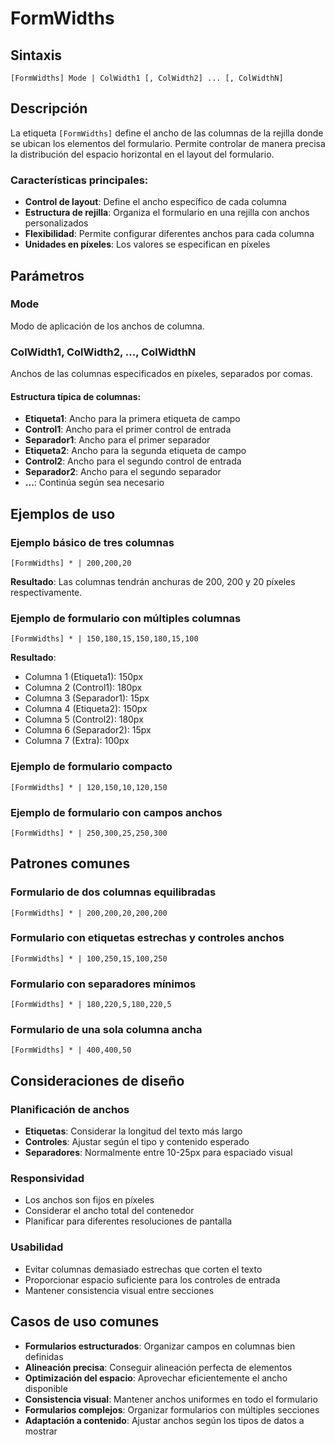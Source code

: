 # FormWidths

## Sintaxis

```
[FormWidths] Mode | ColWidth1 [, ColWidth2] ... [, ColWidthN]
```

## Descripción

La etiqueta `[FormWidths]` define el ancho de las columnas de la rejilla donde se ubican los elementos del formulario. Permite controlar de manera precisa la distribución del espacio horizontal en el layout del formulario.

### Características principales:
- **Control de layout**: Define el ancho específico de cada columna
- **Estructura de rejilla**: Organiza el formulario en una rejilla con anchos personalizados
- **Flexibilidad**: Permite configurar diferentes anchos para cada columna
- **Unidades en píxeles**: Los valores se especifican en píxeles

## Parámetros

### Mode
Modo de aplicación de los anchos de columna.

### ColWidth1, ColWidth2, ..., ColWidthN
Anchos de las columnas especificados en píxeles, separados por comas.

#### Estructura típica de columnas:
- **Etiqueta1**: Ancho para la primera etiqueta de campo
- **Control1**: Ancho para el primer control de entrada
- **Separador1**: Ancho para el primer separador
- **Etiqueta2**: Ancho para la segunda etiqueta de campo
- **Control2**: Ancho para el segundo control de entrada
- **Separador2**: Ancho para el segundo separador
- **...**: Continúa según sea necesario

## Ejemplos de uso

### Ejemplo básico de tres columnas
```
[FormWidths] * | 200,200,20
```
**Resultado**: Las columnas tendrán anchuras de 200, 200 y 20 píxeles respectivamente.

### Ejemplo de formulario con múltiples columnas
```
[FormWidths] * | 150,180,15,150,180,15,100
```
**Resultado**: 
- Columna 1 (Etiqueta1): 150px
- Columna 2 (Control1): 180px  
- Columna 3 (Separador1): 15px
- Columna 4 (Etiqueta2): 150px
- Columna 5 (Control2): 180px
- Columna 6 (Separador2): 15px
- Columna 7 (Extra): 100px

### Ejemplo de formulario compacto
```
[FormWidths] * | 120,150,10,120,150
```

### Ejemplo de formulario con campos anchos
```
[FormWidths] * | 250,300,25,250,300
```

## Patrones comunes

### Formulario de dos columnas equilibradas
```
[FormWidths] * | 200,200,20,200,200
```

### Formulario con etiquetas estrechas y controles anchos
```
[FormWidths] * | 100,250,15,100,250
```

### Formulario con separadores mínimos
```
[FormWidths] * | 180,220,5,180,220,5
```

### Formulario de una sola columna ancha
```
[FormWidths] * | 400,400,50
```

## Consideraciones de diseño

### Planificación de anchos
- **Etiquetas**: Considerar la longitud del texto más largo
- **Controles**: Ajustar según el tipo y contenido esperado
- **Separadores**: Normalmente entre 10-25px para espaciado visual

### Responsividad
- Los anchos son fijos en píxeles
- Considerar el ancho total del contenedor
- Planificar para diferentes resoluciones de pantalla

### Usabilidad
- Evitar columnas demasiado estrechas que corten el texto
- Proporcionar espacio suficiente para los controles de entrada
- Mantener consistencia visual entre secciones

## Casos de uso comunes

- **Formularios estructurados**: Organizar campos en columnas bien definidas
- **Alineación precisa**: Conseguir alineación perfecta de elementos
- **Optimización del espacio**: Aprovechar eficientemente el ancho disponible
- **Consistencia visual**: Mantener anchos uniformes en todo el formulario
- **Formularios complejos**: Organizar formularios con múltiples secciones
- **Adaptación a contenido**: Ajustar anchos según los tipos de datos a mostrar